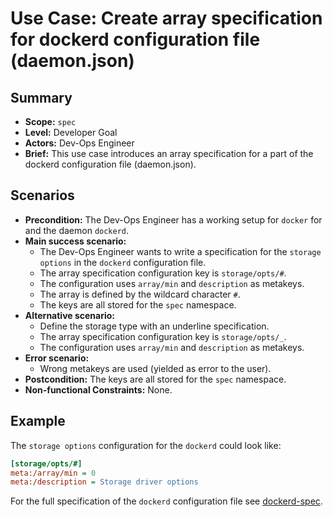 # Use Case: Create array specification for dockerd configuration file (daemon.json)

## Summary

- **Scope:** `spec`
- **Level:** Developer Goal
- **Actors:** Dev-Ops Engineer
- **Brief:** This use case introduces an array specification for a part of the dockerd configuration file (daemon.json).

## Scenarios

- **Precondition:** The Dev-Ops Engineer has a working setup for `docker` for and the daemon `dockerd`.
- **Main success scenario:**
  - The Dev-Ops Engineer wants to write a specification for the `storage options` in the `dockerd` configuration file.
  - The array specification configuration key is `storage/opts/#`.
  - The configuration uses `array/min` and `description` as metakeys.
  - The array is defined by the wildcard character `#`.
  - The keys are all stored for the `spec` namespace.
- **Alternative scenario:**
  - Define the storage type with an underline specification.
  - The array specification configuration key is `storage/opts/_`.
  - The configuration uses `array/min` and `description` as metakeys.
- **Error scenario:**
  - Wrong metakeys are used (yielded as error to the user).
- **Postcondition:** The keys are all stored for the `spec` namespace.
- **Non-functional Constraints:** None.

## Example

The `storage options` configuration for the `dockerd` could look like:

```ini
[storage/opts/#]
meta:/array/min = 0
meta:/description = Storage driver options
```

For the full specification of the `dockerd` configuration file see [dockerd-spec](../../../examples/spec/dockerd.ini).
